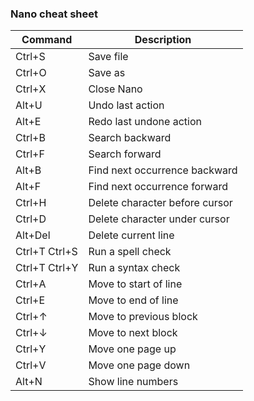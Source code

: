 ### Nano cheat sheet


| **Command**           | **Description**                       |
|-----------------------|---------------------------------------|
| Ctrl+S                | Save file                             |
| Ctrl+O                | Save as                               |
| Ctrl+X                | Close Nano                            |
| Alt+U                 | Undo last action                      |
| Alt+E                 | Redo last undone action               |
| Ctrl+B                | Search backward                       |
| Ctrl+F                | Search forward                        |
| Alt+B                 | Find next occurrence backward         |
| Alt+F                 | Find next occurrence forward          |
| Ctrl+H                | Delete character before cursor        |
| Ctrl+D                | Delete character under cursor         |
| Alt+Del               | Delete current line                   |
| Ctrl+T Ctrl+S         | Run a spell check                     |
| Ctrl+T Ctrl+Y         | Run a syntax check                    |
| Ctrl+A                | Move to start of line                 |
| Ctrl+E                | Move to end of line                   |
| Ctrl+↑                | Move to previous block                |
| Ctrl+↓                | Move to next block                    |
| Ctrl+Y                | Move one page up                      |
| Ctrl+V                | Move one page down                    |
| Alt+N                 | Show line numbers                     |


